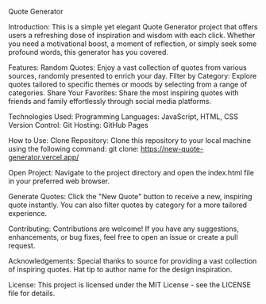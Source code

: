 Quote Generator

Introduction:
This is a simple yet elegant Quote Generator project that offers users a refreshing dose of inspiration and wisdom with each click. Whether you need a motivational boost, a moment of reflection, or simply seek some profound words, this generator has you covered.

Features:
Random Quotes: Enjoy a vast collection of quotes from various sources, randomly presented to enrich your day.
Filter by Category: Explore quotes tailored to specific themes or moods by selecting from a range of categories.
Share Your Favorites: Share the most inspiring quotes with friends and family effortlessly through social media platforms.

Technologies Used:
Programming Languages: JavaScript, HTML, CSS
Version Control: Git
Hosting: GitHub Pages

How to Use:
Clone Repository: Clone this repository to your local machine using the following command:
git clone: https://new-quote-generator.vercel.app/

Open Project: Navigate to the project directory and open the index.html file in your preferred web browser.

Generate Quotes: Click the "New Quote" button to receive a new, inspiring quote instantly. You can also filter quotes by category for a more tailored experience.

Contributing:
Contributions are welcome! If you have any suggestions, enhancements, or bug fixes, feel free to open an issue or create a pull request.

Acknowledgements:
Special thanks to source for providing a vast collection of inspiring quotes.
Hat tip to author name for the design inspiration.

License:
This project is licensed under the MIT License - see the LICENSE file for details.
